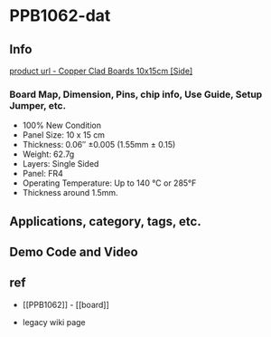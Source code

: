 
# PPB1062-dat

## Info

[product url - Copper Clad Boards 10x15cm [Side]](https://www.electrodragon.com/product/copper-clad-boards-for-diy-pcb-fr4-150mm-x-200mm-single-sided/)

### Board Map, Dimension, Pins, chip info, Use Guide, Setup Jumper, etc.

- 100% New Condition
- Panel Size: 10 x 15 cm
- Thickness: 0.06″ ±0.005 (1.55mm ± 0.15)
- Weight: 62.7g
- Layers:  Single Sided
- Panel: FR4
- Operating Temperature: Up to 140 °C or  285°F
- Thickness around 1.5mm.



## Applications, category, tags, etc. 

## Demo Code and Video

## ref 

- [[PPB1062]] - [[board]]

- legacy wiki page 
